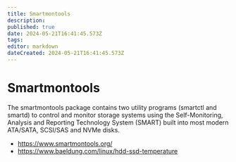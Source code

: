 ```yaml
---
title: Smartmontools
description: 
published: true
date: 2024-05-21T16:41:45.573Z
tags: 
editor: markdown
dateCreated: 2024-05-21T16:41:45.573Z
---
```


# Smartmontools

The smartmontools package contains two utility programs (smartctl and smartd) to control and monitor storage systems using the Self-Monitoring, Analysis and Reporting Technology System (SMART) built into most modern ATA/SATA, SCSI/SAS and NVMe disks.

- <https://www.smartmontools.org/>
- <https://www.baeldung.com/linux/hdd-ssd-temperature>
